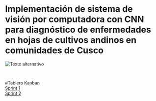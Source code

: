 # Implementación de sistema de visión por computadora con CNN para diagnóstico de enfermedades en hojas de cultivos andinos en comunidades de Cusco
![Texto alternativo](https://img.freepik.com/premium-photo/robot-hand-holding-small-plants-with-environment-icon_296091-7706.jpg)

<br>

#Tablero Kanban
<br>
[Sprint 1](https://app.asana.com/1/1110263497108613/project/1211417566709710/board/1211417623865614)
<br>
[Sprint 2](https://app.asana.com/1/1110263497108613/project/1211417594384707/list/1211417654109355)




